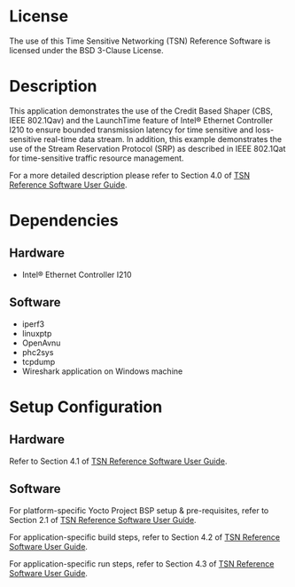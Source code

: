 # License
The use of this Time Sensitive Networking (TSN) Reference Software is licensed
under the BSD 3-Clause License.

# Description
This application demonstrates the use of the Credit Based Shaper
(CBS, IEEE 802.1Qav) and the LaunchTime feature of Intel® Ethernet Controller
I210 to ensure bounded transmission latency for time sensitive and
loss-sensitive real-time data stream. In addition, this example demonstrates
the use of the Stream Reservation Protocol (SRP) as described in IEEE 802.1Qat
for time-sensitive traffic resource management.

For a more detailed description please refer to Section 4.0 of
[TSN Reference Software User Guide](../doc/README.md).

# Dependencies
## Hardware
- Intel® Ethernet Controller I210

## Software
- iperf3
- linuxptp
- OpenAvnu
- phc2sys
- tcpdump
- Wireshark application on Windows machine

# Setup Configuration
## Hardware
Refer to Section 4.1 of [TSN Reference Software User Guide](../doc/README.md).

## Software
For platform-specific Yocto Project BSP setup & pre-requisites, refer to
Section 2.1 of [TSN Reference Software User Guide](../doc/README.md).

For application-specific build steps, refer to Section 4.2 of
[TSN Reference Software User Guide](../doc/README.md).

For application-specific run steps, refer to Section 4.3 of
[TSN Reference Software User Guide](../doc/README.md).
